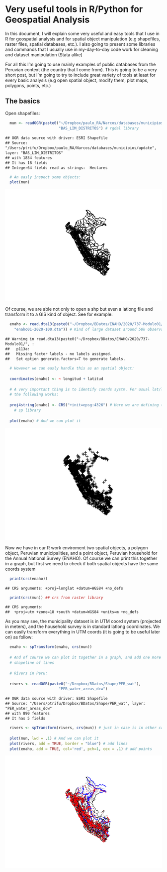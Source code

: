 Very useful tools in R/Python for Geospatial Analysis
================

In this document, I will explain some very useful and easy tools that I
use in R for geospatial analysis and for spatial object manipulation
(e.g shapefiles, raster files, spatial databases, etc.). I also going to
present some libraries and commands that I usually use in my-day-to-day
code work for cleaning and dataset manipulation (Stata alike)

For all this I’m going to use mainly examples of public databases from
the Peruvian context (the country that I come from). This is going to be
a very short post, but I’m going to try to include great variety of
tools at least for every basic analysis (e.g open spatial object, modify
them, plot maps, polygons, points, etc.)

## The basics

Open shapefiles:

``` r
  mun <- readOGR(paste0("~/Dropbox/paulo_RA/Narcos/databases/municipios/update"), 
                        "BAS_LIM_DISTRITOS") # rgdal library
```

    ## OGR data source with driver: ESRI Shapefile 
    ## Source: "/Users/ptrifu/Dropbox/paulo_RA/Narcos/databases/municipios/update", layer: "BAS_LIM_DISTRITOS"
    ## with 1834 features
    ## It has 18 fields
    ## Integer64 fields read as strings:  Hectares

``` r
  # An easly inspect some objects:
  plot(mun)
```

![](intro_files/figure-gfm/unnamed-chunk-2-1.png)<!-- -->

Of course, we are able not only to open a shp but even a latlong file
and transform it to a GIS kind of object. See for example:

``` r
  enaho <- read.dta13(paste0("~/Dropbox/BDatos/ENAHO/2020/737-Modulo01/",
    "enaho01-2020-100.dta")) # Kind of large dataset around 50k observations
```

    ## Warning in read.dta13(paste0("~/Dropbox/BDatos/ENAHO/2020/737-Modulo01/", : 
    ##   p113a:
    ##   Missing factor labels - no labels assigned.
    ##   Set option generate.factors=T to generate labels.

``` r
  # However we can easly handle this as an spatial object:
  
  coordinates(enaho) <- ~ longitud + latitud

  # A very important thing is to identify coords systm. For usual lat/long 
  # the following works:
  
  proj4string(enaho) <- CRS("+init=epsg:4326") # Here we are defining the coord syst.
    # sp library
  
  plot(enaho) # And we can plot it 
```

![](intro_files/figure-gfm/unnamed-chunk-3-1.png)<!-- -->

Now we have in our R work enviroment two spatial objects, a polygon
object, Peruvian municipalities, and a point object, Peruvian household
for the Annual National Survey (ENAHO). Of course we can print this
together in a graph, but first we need to check if both spatial objects
have the same coords system

``` r
  print(crs(enaho))
```

    ## CRS arguments: +proj=longlat +datum=WGS84 +no_defs

``` r
  print(crs(mun)) ## crs from raster library
```

    ## CRS arguments:
    ##  +proj=utm +zone=18 +south +datum=WGS84 +units=m +no_defs

As you may see, the municipality dataset is in UTM coord system
(projected in meters), and the household survey is in standard latlong
coordinates. We can easily transform everything in UTM coords (it is
going to be useful later on) as follow:

``` r
  enaho <- spTransform(enaho, crs(mun))
  
  # And of course we can plot it together in a graph, and add one more 
  # shapeline of lines 
  
  # Rivers in Peru:
  
  rivers <- readOGR(paste0("~/Dropbox/BDatos/Shape/PER_wat"), 
                        "PER_water_areas_dcw") 
```

    ## OGR data source with driver: ESRI Shapefile 
    ## Source: "/Users/ptrifu/Dropbox/BDatos/Shape/PER_wat", layer: "PER_water_areas_dcw"
    ## with 890 features
    ## It has 5 fields

``` r
  rivers <- spTransform(rivers, crs(mun)) # just in case is in other crs 
  
  plot(mun, lwd = .1) # And we can plot it 
  plot(rivers, add = TRUE, border = "blue") # add lines
  plot(enaho, add = TRUE, col='red', pch=1, cex = .1) # add points 
```

![](intro_files/figure-gfm/unnamed-chunk-5-1.png)<!-- -->
